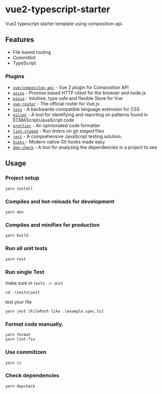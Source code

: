 <!--
 * @Descripttion:
 * @Date: 2022-05-24 16:14:15
 * @LastEditTime: 2022-06-20 14:35:14
-->

# vue2-typescript-starter

Vue2 typescript starter template using composition-api.

## Features

- File based routing
- Commitlint
- TypeScript

### Plugins

- [`vue/compositon-api`](https://github.com/vuejs/composition-api) - Vue 2 plugin for Composition API
- [`axios`](https://github.com/axios/axios) - Promise based HTTP client for the browser and node.js
- [`pinia`](https://github.com/vuejs/pinia) - Intuitive, type safe and flexible Store for Vue
- [`vue-router`](https://github.com/vuejs/vue-router) - The official router for Vue.js
- [`less`](https://github.com/less/less.js) - A backwards-compatible language extension for CSS
- [`eslint`](https://github.com/eslint/eslint) - A tool for identifying and reporting on patterns found in ECMAScript/JavaScript code
- [`prettier`](https://github.com/prettier/prettier) - An opinionated code formatter
- [`lint-staged`](https://github.com/okonet/lint-staged) - Run _linters_ on git _staged_ files
- [`jest`](https://github.com/facebook/jest) - A comprehensive JavaScript testing solution.
- [`husky` ](https://github.com/typicode/husky)- Modern native Git hooks made easy
- [`dep-check`](https://github.com/depcheck/depcheck) - A tool for analyzing the dependencies in a project to see

## Usage

### Project setup

```
yarn install
```

### Compiles and hot-reloads for development

```
yarn dev
```

### Compiles and minifies for production

```
yarn build
```

### Run all unit tests

```
yarn test
```

### Run single Test

make sure in `tests -> unit`

```
cd .\tests\unit
```

test your file

```
yarn jest [FilePath like .\example.spec.ts]
```

### Format code manually.

```
yarn format
yarn lint-fix
```

### Use commitizen

```
yarn cz
```

### Check dependencies

```
yarn depcheck
```
